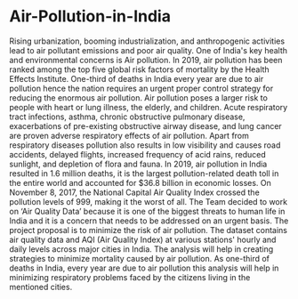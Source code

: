 # Air-Pollution-in-India
Rising urbanization, booming industrialization, and anthropogenic activities lead to air pollutant emissions and poor air quality. One of India's key health and environmental concerns is Air pollution. In 2019, air pollution has been ranked among the top five global risk factors of mortality by the Health Effects Institute. One-third of deaths in India every year are due to air pollution hence the nation requires an urgent proper control strategy for reducing the enormous air pollution. Air pollution poses a larger risk to people with heart or lung illness, the elderly, and children. 
Acute respiratory tract infections, asthma, chronic obstructive pulmonary disease, exacerbations of pre-existing obstructive airway disease, and lung cancer are proven adverse respiratory effects of air pollution. Apart from respiratory diseases pollution also results in low visibility and causes road accidents, delayed flights, increased frequency of acid rains, reduced sunlight, and depletion of flora and fauna. In 2019, air pollution in India resulted in 1.6 million deaths, it is the largest pollution-related death toll in the entire world and accounted for $36.8 billion in economic losses.
On November 8, 2017, the National Capital Air Quality Index crossed the pollution levels of 999, making it the worst of all. The Team decided to work on ‘Air Quality Data’ because it is one of the biggest threats to human life in India and it is a concern that needs to be addressed on an urgent basis. 
The project proposal is to minimize the risk of air pollution. The dataset contains air quality data and AQI (Air Quality Index) at various stations' hourly and daily levels across major cities in India. The analysis will help in creating strategies to minimize mortality caused by air pollution. As one-third of deaths in India, every year are due to air pollution this analysis will help in minimizing respiratory problems faced by the citizens living in the mentioned cities.
